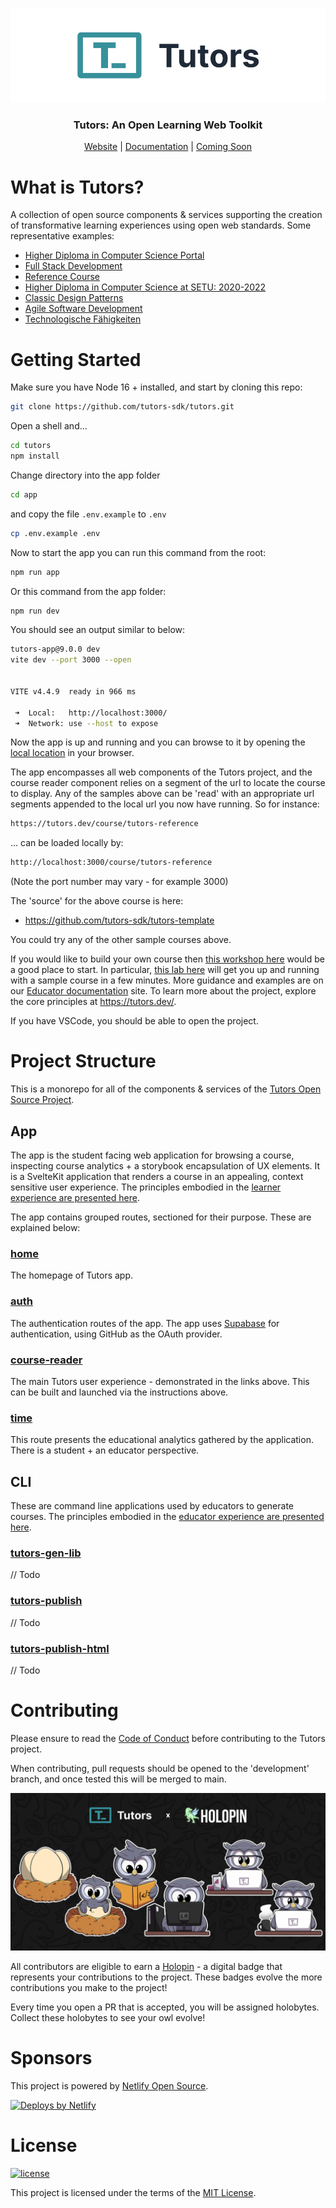 <p align="center">
  <a href="https://tutors.dev">
    <picture>
      <source media="(prefers-color-scheme: dark)"  srcset="./assets/tutors-dark.png">
      <source media="(prefers-color-scheme: light)" srcset="./assets/tutors-light.png">
      <img alt="Text changing depending on mode. Light: 'Tutors Light Mode Logo' Dark: 'Tutors Dark Mode Logo'" src="./assets/tutors-light.png">
    </picture>    
  </a>
</p>

<h3 align="center">
Tutors: An Open Learning Web Toolkit
</h3>

<p align="center">
  <a href="https://tutors.dev">Website</a> |
  <a href="https://docs.tutors.dev">Documentation</a> |
  <a href="#">Coming Soon</a>
</p>

# What is Tutors?

A collection of open source components & services supporting the creation of transformative learning experiences using open web standards. Some representative examples:

- [Higher Diploma in Computer Science Portal](https://tutors.dev/course/wit-hdip-comp-sci-showcase)
- [Full Stack Development](https://tutors.dev/course/full-stack-web-dev-oth-2022)
- [Reference Course](https://tutors.dev/course/tutors-reference)
- [Higher Diploma in Computer Science at SETU: 2020-2022](https://tutors.dev/course/wit-hdip-comp-sci-2020)
- [Classic Design Patterns](https://tutors.dev/course/classic-design-patterns)
- [Agile Software Development](https://tutors.dev/course/agile-dev-2021)
- [Technologische Fähigkeiten](https://tutors.dev/course/zusatzstudium-digital-skills-semester1)

# Getting Started

Make sure you have Node 16 + installed, and start by cloning this repo:

```bash
git clone https://github.com/tutors-sdk/tutors.git
```

Open a shell and...

```bash
cd tutors
npm install
```

Change directory into the app folder

```bash
cd app
```

and copy the file `.env.example` to `.env`

```bash
cp .env.example .env
```

Now to start the app you can run this command from the root:

```bash
npm run app
```

Or this command from the app folder:

```bash
npm run dev
```

You should see an output similar to below:

```bash
tutors-app@9.0.0 dev
vite dev --port 3000 --open


VITE v4.4.9  ready in 966 ms

 ➜  Local:   http://localhost:3000/
 ➜  Network: use --host to expose
```

Now the app is up and running and you can browse to it by opening the <a href="http://localhost:3000/">local location</a> in your browser.

The app encompasses all web components of the Tutors project, and the course reader component relies on a segment of the url to locate the course to display. Any of the samples above can be 'read' with an appropriate url segments appended to the local url you now have running. So for instance:

```bash
https://tutors.dev/course/tutors-reference
```

... can be loaded locally by:

```bash
http://localhost:3000/course/tutors-reference
```

(Note the port number may vary - for example 3000)

The 'source' for the above course is here:

- https://github.com/tutors-sdk/tutors-template

You could try any of the other sample courses above.

If you would like to build your own course then [this workshop here](https://tutors.dev/topic/tutors-docs/topic-00-WX) would be a good place to start. In particular, [this lab here](https://tutors.dev/lab/tutors-docs/topic-00-WX/unit-1-creating/book-a) will get you up and running with a sample course in a few minutes. More guidance and examples are on our [Educator documentation](https://tutors.dev/topic/tutors-docs/topic-02-EX) site. To learn more about the project, explore the core principles at https://tutors.dev/.

If you have VSCode, you should be able to open the project.

# Project Structure

This is a monorepo for all of the components & services of the [Tutors Open Source Project](https://tutors.dev/).

## App

The app is the student facing web application for browsing a course, inspecting course analytics + a storybook encapsulation of UX elements. It is a SvelteKit application that renders a course in an appealing, context sensitive user experience. The principles embodied in the [learner experience are presented here](https://tutors.dev/lab/docs.tutors.dev/topic-03-DX/unit-0/book-plans/01).

The app contains grouped routes, sectioned for their purpose. These are explained below:

### [home](<https://github.com/tutors-sdk/tutors/tree/development/app/src/routes/(home)>)

The homepage of Tutors app.

### [auth](<https://github.com/tutors-sdk/tutors/tree/development/app/src/routes/(auth)>)

The authentication routes of the app. The app uses [Supabase](https://supabase.com/) for authentication, using GitHub as the OAuth provider.

### [course-reader](<https://github.com/tutors-sdk/tutors/tree/development/app/src/routes/(course-reader)>)

The main Tutors user experience - demonstrated in the links above. This can be built and launched via the instructions above.

### [time](<https://github.com/tutors-sdk/tutors/tree/development/app/src/routes/(time)>)

This route presents the educational analytics gathered by the application. There is a student + an educator perspective.

## CLI

These are command line applications used by educators to generate courses. The principles embodied in the [educator experience are presented here](https://tutors.dev/lab/docs.tutors.dev/topic-03-DX/unit-0/book-plans/02).

### [tutors-gen-lib](https://github.com/tutors-sdk/tutors/tree/development/cli/tutors-gen-lib)

// Todo

### [tutors-publish](https://github.com/tutors-sdk/tutors/tree/development/cli/tutors-publish)

// Todo

### [tutors-publish-html](https://github.com/tutors-sdk/tutors/tree/development/cli/tutors-publish-html)

// Todo

# Contributing

Please ensure to read the [Code of Conduct](./CODE_OF_CONDUCT.md) before contributing to the Tutors project.

When contributing, pull requests should be opened to the 'development' branch, and once tested this will be merged to main.

![Tutors Holopin](assets/tutors-holopin.png)

All contributors are eligible to earn a [Holopin](https://holopin.io) - a digital badge that represents your contributions to the project. These badges evolve the more contributions you make to the project!

Every time you open a PR that is accepted, you will be assigned holobytes. Collect these holobytes to see your owl evolve!

# Sponsors

This project is powered by [Netlify Open Source](https://www.netlify.com/open-source/).

[![Deploys by Netlify](https://www.netlify.com/v3/img/components/netlify-color-bg.svg)](https://www.netlify.com)

# License

[![license](https://img.shields.io/badge/license-MIT-3A929B.svg)](./LICENSE)

This project is licensed under the terms of the [MIT License](./LICENSE).
